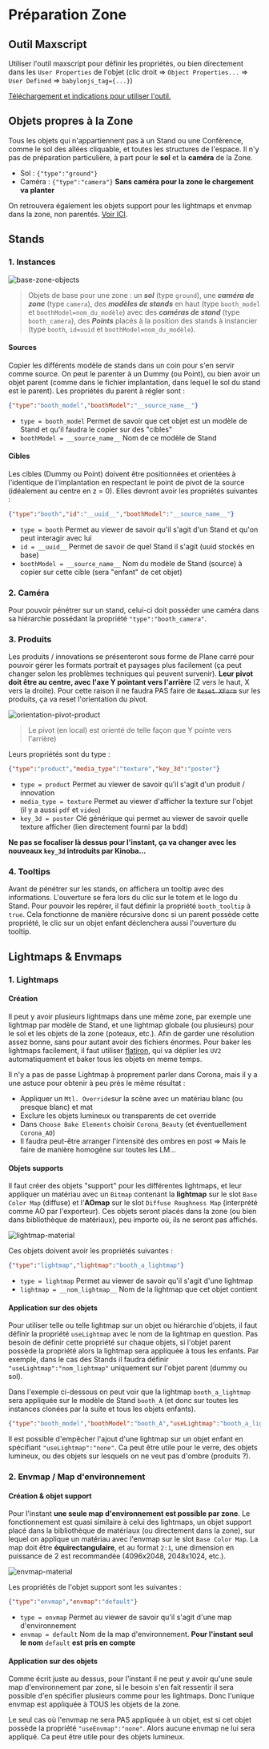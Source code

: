 # Préparation Zone

## Outil Maxscript

Utiliser l'outil maxscript pour définir les propriétés, ou bien directement dans les `User Properties` de l'objet (clic droit => `Object Properties...` => `User Defined` => `babylonjs_tag={...}`)

[Téléchargement et indications pour utiliser l'outil.](outils-maxscript.md)

## Objets propres à la Zone

Tous les objets qui n'appartiennent pas à un Stand ou une Conférence, comme le sol des allées cliquable, et toutes les structures de l'espace. Il n'y pas de préparation particulière, à part pour le **sol** et la **caméra** de la Zone.
- Sol : `{"type":"ground"}`
- Caméra : `{"type":"camera"}` **Sans caméra pour la zone le chargement va planter**

On retrouvera également les objets support pour les lightmaps et envmap dans la zone, non parentés. [Voir ICI](#lightmaps--envmaps).

## Stands

### 1. Instances

![base-zone-objects](images/base-zone-objects.png)

> Objets de base pour une zone : un ***sol*** (type `ground`), une ***caméra de zone*** (type `camera`), des ***modèles de stands*** en haut (type `booth_model` et `boothModel=nom_du_modèle`) avec des ***caméras de stand*** (type `booth_camera`), des ***Points*** placés à la position des stands à instancier (type `booth`, `id=uuid` et `boothModel=nom_du_modèle`).

#### Sources

Copier les différents modèle de stands dans un coin pour s'en servir comme source. On peut le parenter à un Dummy (ou Point), ou bien avoir un objet parent (comme dans le fichier implantation, dans lequel le sol du stand est le parent). Les propriétés du parent à régler sont :
```json
{"type":"booth_model","boothModel":"__source_name__"}
```
- `type = booth_model` Permet de savoir que cet objet est un modèle de Stand et qu'il faudra le copier sur des "cibles"
- `boothModel = __source_name__` Nom de ce modèle de Stand

#### Cibles

Les cibles (Dummy ou Point) doivent être positionnées et orientées à l'identique de l'implantation en respectant le point de pivot de la source (idéalement au centre en z = 0). Elles devront avoir les propriétés suivantes :
```json
{"type":"booth","id":"__uuid__","boothModel":"__source_name__"}
```
- `type = booth` Permet au viewer de savoir qu'il s'agit d'un Stand et qu'on peut interagir avec lui
- `id = __uuid__` Permet de savoir de quel Stand il s'agit (uuid stockés en base)
- `boothModel = __source_name__` Nom du modèle de Stand (source) à copier sur cette cible (sera "enfant" de cet objet)

### 2. Caméra
Pour pouvoir pénétrer sur un stand, celui-ci doit posséder une caméra dans sa hiérarchie possédant la propriété `"type":"booth_camera"`.

### 3. Produits

Les produits / innovations se présenteront sous forme de Plane carré pour pouvoir gérer les formats portrait et paysages plus facilement (ça peut changer selon les problèmes techniques qui peuvent survenir). **Leur pivot doit être au centre, avec l'axe Y pointant vers l'arrière** (Z vers le haut, X vers la droite). Pour cette raison il ne faudra PAS faire de ~~`Reset XForm`~~ sur les produits, ça va reset l'orientation du pivot.

![orientation-pivot-product](images/orientation-pivot-product.png)

> Le pivot (en local) est orienté de telle façon que Y pointe vers l'arrière)

Leurs propriétés sont du type :
```json
{"type":"product","media_type":"texture","key_3d":"poster"}
```
- `type = product` Permet au viewer de savoir qu'il s'agit d'un produit / innovation
- `media_type = texture` Permet au viewer d'afficher la texture sur l'objet (il y a aussi `pdf` et `video`)
- `key_3d = poster` Clé générique qui permet au viewer de savoir quelle texture afficher (lien directement fourni par la bdd)

**Ne pas se focaliser là dessus pour l'instant, ça va changer avec les nouveaux `key_3d` introduits par Kinoba...**

### 4. Tooltips
Avant de pénétrer sur les stands, on affichera un tooltip avec des informations. L'ouverture se fera lors du clic sur le totem et le logo du Stand. Pour pouvoir les repérer, il faut définir la propriété `booth_tooltip` à `true`. Cela fonctionne de manière récursive donc si un parent possède cette propriété, le clic sur un objet enfant déclenchera aussi l'ouverture du tooltip.

## Lightmaps & Envmaps

### 1. Lightmaps

#### Création

Il peut y avoir plusieurs lightmaps dans une même zone, par exemple une lightmap par modèle de Stand, et une lightmap globale (ou plusieurs) pour le sol et les objets de la zone (poteaux, etc.). Afin de garder une résolution assez bonne, sans pour autant avoir des fichiers énormes. Pour baker les lightmaps facilement, il faut utiliser [flatiron](https://www.texturebaking.com/), qui va déplier les `UV2` automatiquement et baker tous les objets en meme temps.

Il n'y a pas de passe Lightmap à proprement parler dans Corona, mais il y a une astuce pour obtenir à peu près le même résultat :
- Appliquer un `Mtl. Override`sur la scène avec un matériau blanc (ou presque blanc) et mat
- Exclure les objets lumineux ou transparents de cet override
- Dans `Choose Bake Elements` choisir `Corona_Beauty` (et éventuellement `Corona_AO`)
- Il faudra peut-être arranger l'intensité des ombres en post => Mais le faire de manière homogène sur toutes les LM...

#### Objets supports

Il faut créer des objets "support" pour les différentes lightmaps, et leur appliquer un matériau avec un `Bitmap` contenant la **lightmap** sur le slot `Base Color Map` (diffuse) et l'**AOmap** sur le slot `Diffuse Roughness Map` (interprété comme AO par l'exporteur). Ces objets seront placés dans la zone (ou bien dans bibliothèque de matériaux), peu importe où, ils ne seront pas affichés.

![lightmap-material](images/lightmap-material.png)

Ces objets doivent avoir les propriétés suivantes :
```json
{"type":"lightmap","lightmap":"booth_a_lightmap"}
```
- `type = lightmap` Permet au viewer de savoir qu'il s'agit d'une lightmap
- `lightmap = __nom_lightmap__` Nom de la lightmap que cet objet contient

#### Application sur des objets

Pour utiliser telle ou telle lightmap sur un objet ou hiérarchie d'objets, il faut définir la propriété `useLightmap` avec le nom de la lightmap en question. Pas besoin de définir cette propriété sur chaque objets, si l'objet parent possède la propriété alors la lightmap sera appliquée à tous les enfants. Par exemple, dans le cas des Stands il faudra définir `"useLightmap":"nom_lightmap"` uniquement sur l'objet parent (dummy ou sol).

Dans l'exemple ci-dessous on peut voir que la lightmap `booth_a_lightmap` sera appliquée sur le modèle de Stand `booth_A` (et donc sur toutes les instances clonées par la suite et tous les objets enfants).
```json
{"type":"booth_model","boothModel":"booth_A","useLightmap":"booth_a_lightmap"}
```

Il est possible d'empêcher l'ajout d'une lightmap sur un objet enfant en spécifiant `"useLightmap":"none"`. Ca peut être utile pour le verre, des objets lumineux, ou des objets sur lesquels on ne veut pas d'ombre (produits ?).

### 2. Envmap / Map d'environnement

#### Création & objet support

Pour l'instant **une seule map d'environnement est possible par zone**. Le fonctionnement est quasi similaire à celui des lightmaps, un objet support placé dans la bibliothèque de matériaux (ou directement dans la zone), sur lequel on applique un matériau avec l'envmap sur le slot `Base Color Map`. La map doit être **équirectangulaire**, et au format `2:1`, une dimension en puissance de 2 est recommandée  (4096x2048, 2048x1024, etc.).

![envmap-material](images/envmap-material.png)

Les propriétés de l'objet support sont les suivantes :
```json
{"type":"envmap","envmap":"default"}
```
- `type = envmap` Permet au viewer de savoir qu'il s'agit d'une map d'environnement
- `envmap = default` Nom de la map d'environnement. **Pour l'instant seul le nom** `default` **est pris en compte**

#### Application sur des objets

Comme écrit juste au dessus, pour l'instant il ne peut y avoir qu'une seule map d'environnement par zone, si le besoin s'en fait ressentir il sera possible d'en spécifier plusieurs comme pour les lightmaps. Donc l'unique envmap est appliquée à TOUS les objets de la zone.

Le seul cas où l'envmap ne sera PAS appliquée à un objet, est si cet objet possède la propriété `"useEnvmap":"none"`. Alors aucune envmap ne lui sera appliqué. Ca peut être utile pour des objets lumineux.
